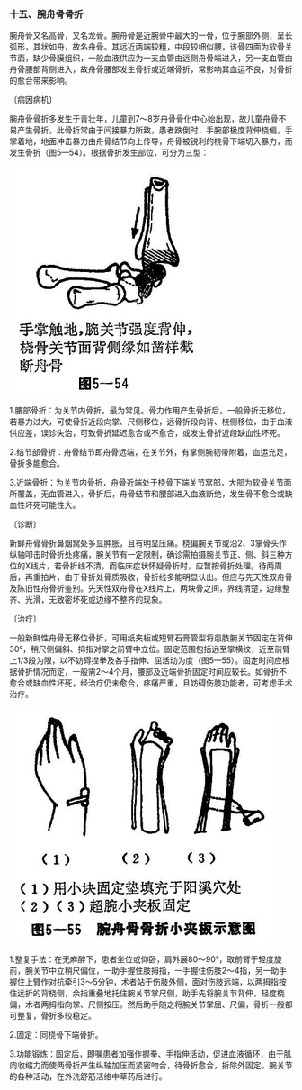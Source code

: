 ### 十五、腕舟骨骨折

腕舟骨又名高骨，又名龙骨。腕舟骨是近腕骨中最大的一骨，位于腕部外侧，呈长弧形，其状如舟，故名舟骨。其远近两端较粗，中段较细似腰，该骨四面为软骨关节面，缺少骨膜组织，一般血液供应为一支血管由远侧舟骨端进入，另一支血管由舟骨腰部背侧进入，故舟骨腰部发生骨折或近端骨折，常影响其血运不良，对骨折的愈合带来影响。

〔病因病机〕

腕舟骨骨折多发生于青壮年，儿童到7〜8岁舟骨骨化中心始出现，故儿童舟骨不易产生骨折。此骨折常由于间接暴力所致，患者跌倒时，手腕部极度背伸桡偏，手掌着地，地面冲击暴力由舟骨结节向上传导，舟骨被锐利的桡骨下端切入暴力，而发生骨折（图5—54）。根据骨折发生部位，可分为三型：

<img src="img\5-54.jpg" style="zoom:70%;" />

1.腰部骨折：为关节内骨折，最为常见。骨力作用产生骨折后，一般骨折无移位，若暴力过大，可使骨折近段向掌、尺侧移位，远骨折段向背、桡侧移位，由于血液供应差，误诊失治，可致骨折延迟愈合或不愈合，或发生骨折近段缺血性坏死。

2.结节部骨折：舟骨结节即舟骨远端，在关节外，有掌侧腕韧带附着，血运充足，骨折多能愈合。

3.近端骨折：为关节内骨折，舟骨近端处于桡骨下端关节窝部，大部为软骨关节面所覆盖，无血管进入，骨折后，舟骨结节和腰部进入血液断绝，发生骨不愈合或缺血性坏死可能性大。

〔诊断〕

新鲜舟骨骨折鼻烟窝处多显肿胀，且有明显压痛。桡偏腕关节或沿2、3掌骨头作纵轴叩击时骨折处疼痛，腕关节有一定限制，确诊需拍摄腕关节正、侧、斜三种方位的X线片，若骨折线不清，而临床症状怀疑骨折时，应暂按骨折处理。待两周后，再重拍片，由于骨折处骨质吸收，骨折线多能明显认出。但应与先天性双舟骨及陈旧性舟骨折鉴别。先天性双舟骨在X线片上，两块骨之间，界线清楚，边缘整齐、光滑，无致密坏死或边缘不整齐的现象。

〔治疗〕

一般新鲜性舟骨无移位骨折，可用纸夹板或短臂石膏管型将患肢腕关节固定在背伸30°，稍尺侧偏斜、拇指对掌之前臂中立位。固定范围包括远至掌横纹，近至前臂上1/3段为限，以不妨碍捏拳及各手指伸、屈活动为度（图5—55）。固定时间应根据骨折情况而定，一般需2〜4个月，腰部及近端骨折固定时间应较长。如骨折不愈合或缺血性坏死，经治疗仍未愈合，疼痛严重，且妨碍伤肢功能者，可考虑手术治疗。

<img src="img\5-55.jpg" style="zoom:70%;" />

1.整复手法：在无麻醉下，患者坐位或仰卧，肩外展80〜90°，取前臂于轻度旋前，腕关节中立稍尺偏位，一助手握住肢拇指，一手握住伤肢2〜4指，另一助手握住上臂作对抗牵引3〜5分钟，术者站于伤肢外侧，面对伤肢远端，以两拇指按住远折的背桡侧，余指重叠地托住腕关节掌尺侧，助手先将腕关节背伸，轻度桡偏，术者两拇指向掌、尺侧按压。然后助手随之将腕关节掌屈、尺偏，骨折一般都可整复，骨折多较稳定。

2.固定：同桡骨下端骨折。

3.功能锻炼：固定后，即嘱患者加强作握拳、手指伸活动，促进血液循环，由于肌肉收缩力而使两骨折产生纵轴加压而紧密吻合，待骨折愈合，拆除外固定。腕关节的各种活动，在外洗舒筋活络中草药后进行。
